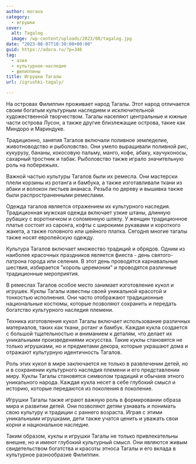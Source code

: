 ```yaml
---
author: morava
category:
  - игрушки
cover:
  alt: Tagalog
  image: /wp-content/uploads/2023/08/tagalog.jpg
date: "2023-08-07T10:30:00+00:00"
guid: https://adora.ru/?p=346
tag:
  - азия
  - культурное-наследие
  - филиппины
title: Игрушки Тагалы
url: /igrushki-tagaly/

---
```

На островах Филиппин проживает народ Тагалы. Этот народ отличается своим богатым культурным наследием и исключительной художественной творчеством. Тагалы населяют центральные и южные части острова Лусон, а также другие близлежащие острова, такие как Миндоро и Мариндуке.

Традиционно, занятия Тагалов включали поливное земледелие, животноводство и рыболовство. Они умело выращивали поливной рис, кукурузу, бананы, кокосовую пальму, манго, кофе, абаку, каучуконосы, сахарный тростник и табак. Рыболовство также играло значительную роль на побережьях.

Важной частью культуры Тагалов были их ремесла. Они мастерски плели корзины из ротанга и бамбука, а также изготавливали ткани из абаки и волокон листьев ананаса. Резьба по дереву и вышивка также были распространенными ремеслами.

Одежда тагалов является отражением их культурного наследия. Традиционная мужская одежда включает узкие штаны, длинную рубашку с воротничком и соломенную шляпу. У женщин традиционное платье состоит из саронга, кофты с широкими рукавами и короткого жакета, а также головного или шейного платка. Сегодня многие тагалы также носят европейскую одежду.

Культура Тагалов включает множество традиций и обрядов. Одним из наиболее красочных праздников является фиеста \- день святого-патрона города или селения. В этот день проводятся карнавальные шествия, избирается "король церемонии" и проводятся различные традиционные мероприятия.

В ремеслах Тагалов особое место занимает изготовление кукол и игрушек. Куклы Тагалы известны своей уникальной красотой и тонкостью исполнения. Они часто отображают традиционные национальные костюмы, которые позволяют сохранить и передать богатство культурного наследия племени.

Техника изготовления кукол Тагалы включает использование различных материалов, таких как ткани, ротанг и бамбук. Каждая кукла создается с большой тщательностью и вниманием к деталям, что делает их уникальными произведениями искусства. Такие куклы становятся не только игрушками, но и предметами декора, которые украшают дома и отражают культурную идентичность Тагалов.

Роль этих кукол в мире заключается не только в развлечении детей, но и в сохранении культурного наследия племени и его представлении миру. Куклы Тагалы становятся символом традиций и обычаев этного уникального народа. Каждая кукла несет в себе глубокий смысл и историю, которые передаются из поколения в поколение.

Игрушки Тагалы также играют важную роль в формировании образа мира и развитии детей. Они позволяют детям узнавать и понимать свою культуру и традиции с раннего возраста. Играя с этими уникальными игрушками, дети также учатся ценить и уважать свои корни и национальное наследие.

Таким образом, куклы и игрушки Тагалы не только привлекательны внешне, но и имеют глубокий культурный смысл. Они являются живым свидетельством богатства и красоты этноса Тагалы и его вклада в культурное разнообразие Филиппин.
